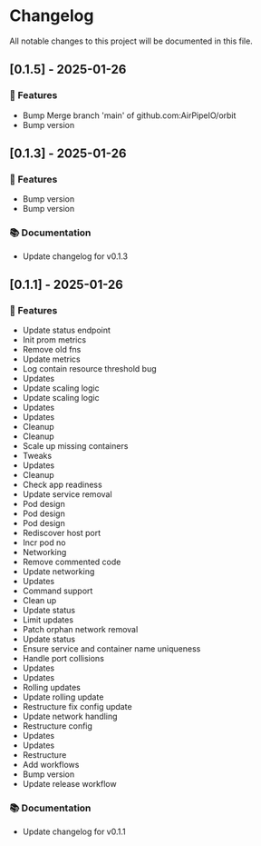 # Changelog

All notable changes to this project will be documented in this file.

## [0.1.5] - 2025-01-26

### 🚀 Features

- Bump Merge branch 'main' of github.com:AirPipeIO/orbit
- Bump version

## [0.1.3] - 2025-01-26

### 🚀 Features

- Bump version
- Bump version

### 📚 Documentation

- Update changelog for v0.1.3

## [0.1.1] - 2025-01-26

### 🚀 Features

- Update status endpoint
- Init prom metrics
- Remove old fns
- Update metrics
- Log contain resource threshold bug
- Updates
- Update scaling logic
- Update scaling logic
- Updates
- Updates
- Cleanup
- Cleanup
- Scale up missing containers
- Tweaks
- Updates
- Cleanup
- Check app readiness
- Update service removal
- Pod design
- Pod design
- Pod design
- Rediscover host port
- Incr pod no
- Networking
- Remove commented code
- Update networking
- Updates
- Command support
- Clean up
- Update status
- Limit updates
- Patch orphan network removal
- Update status
- Ensure service and container name uniqueness
- Handle port collisions
- Updates
- Updates
- Rolling updates
- Update rolling update
- Restructure fix config update
- Update network handling
- Restructure config
- Updates
- Updates
- Restructure
- Add workflows
- Bump version
- Update release workflow

### 📚 Documentation

- Update changelog for v0.1.1

<!-- generated by git-cliff -->
